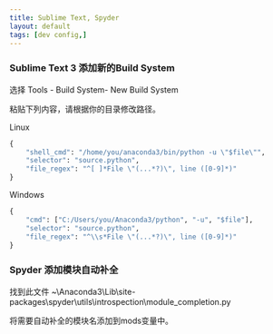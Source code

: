 ```yaml
---
title: Sublime Text, Spyder
layout: default
tags: [dev config,]
---
```


### Sublime Text 3 添加新的Build System

选择 Tools - Build System- New Build System

粘贴下列内容，请根据你的目录修改路径。

Linux
```python
{
    "shell_cmd": "/home/you/anaconda3/bin/python -u \"$file\"",
    "selector": "source.python",
    "file_regex": "^[ ]*File \"(...*?)\", line ([0-9]*)"
}
```
Windows
```python
{
    "cmd": ["C:/Users/you/Anaconda3/python", "-u", "$file"],
    "selector": "source.python",
    "file_regex": "^\\s*File \"(...*?)\", line ([0-9]*)"
}
```



### Spyder 添加模块自动补全

找到此文件  ~\Anaconda3\Lib\site-packages\spyder\utils\introspection\module_completion.py

将需要自动补全的模块名添加到mods变量中。